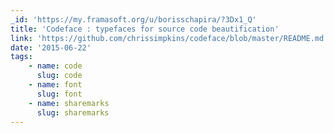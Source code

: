 ```yaml
---
_id: 'https://my.framasoft.org/u/borisschapira/?3Dx1_Q'
title: 'Codeface : typefaces for source code beautification'
link: 'https://github.com/chrissimpkins/codeface/blob/master/README.md'
date: '2015-06-22'
tags:
    - name: code
      slug: code
    - name: font
      slug: font
    - name: sharemarks
      slug: sharemarks
---
```


<div class="markdown"><p></p></div>
